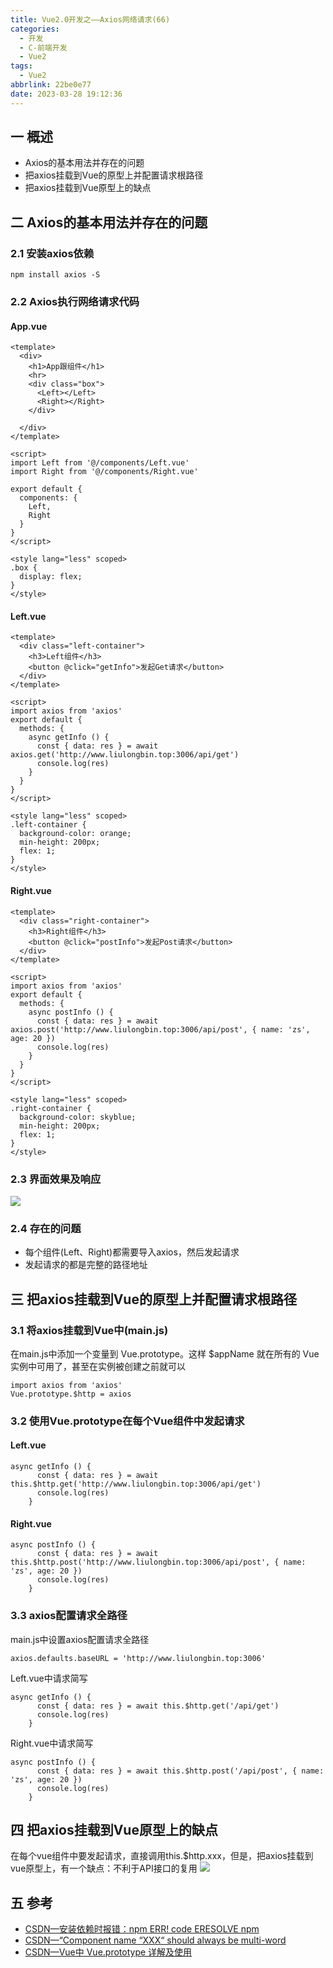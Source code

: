 ```yaml
---
title: Vue2.0开发之——Axios网络请求(66)
categories:
  - 开发
  - C-前端开发
  - Vue2
tags:
  - Vue2
abbrlink: 22be0e77
date: 2023-03-28 19:12:36
---
```

## 一 概述

* Axios的基本用法并存在的问题
* 把axios挂载到Vue的原型上并配置请求根路径
* 把axios挂载到Vue原型上的缺点

<!--more-->

## 二 Axios的基本用法并存在的问题

### 2.1 安装axios依赖

```
npm install axios -S   
```

### 2.2 Axios执行网络请求代码

#### App.vue

```
<template>
  <div>
    <h1>App跟组件</h1>
    <hr>
    <div class="box">
      <Left></Left>
      <Right></Right>
    </div>

  </div>
</template>

<script>
import Left from '@/components/Left.vue'
import Right from '@/components/Right.vue'

export default {
  components: {
    Left,
    Right
  }
}
</script>

<style lang="less" scoped>
.box {
  display: flex;
}
</style>
```

#### Left.vue

```
<template>
  <div class="left-container">
    <h3>Left组件</h3>
    <button @click="getInfo">发起Get请求</button>
  </div>
</template>

<script>
import axios from 'axios'
export default {
  methods: {
    async getInfo () {
      const { data: res } = await axios.get('http://www.liulongbin.top:3006/api/get')
      console.log(res)
    }
  }
}
</script>

<style lang="less" scoped>
.left-container {
  background-color: orange;
  min-height: 200px;
  flex: 1;
}
</style>
```

#### Right.vue

```
<template>
  <div class="right-container">
    <h3>Right组件</h3>
    <button @click="postInfo">发起Post请求</button>
  </div>
</template>

<script>
import axios from 'axios'
export default {
  methods: {
    async postInfo () {
      const { data: res } = await axios.post('http://www.liulongbin.top:3006/api/post', { name: 'zs', age: 20 })
      console.log(res)
    }
  }
}
</script>

<style lang="less" scoped>
.right-container {
  background-color: skyblue;
  min-height: 200px;
  flex: 1;
}
</style>
```

### 2.3 界面效果及响应
![][1]

### 2.4 存在的问题

* 每个组件(Left、Right)都需要导入axios，然后发起请求
* 发起请求的都是完整的路径地址

## 三 把axios挂载到Vue的原型上并配置请求根路径

### 3.1 将axios挂载到Vue中(main.js)

在main.js中添加一个变量到 Vue.prototype。这样 $appName 就在所有的 Vue 实例中可用了，甚至在实例被创建之前就可以

```
import axios from 'axios'
Vue.prototype.$http = axios
```

### 3.2 使用Vue.prototype在每个Vue组件中发起请求

#### Left.vue

```
async getInfo () {
      const { data: res } = await this.$http.get('http://www.liulongbin.top:3006/api/get')
      console.log(res)
    }
```

#### Right.vue

```
async postInfo () {
      const { data: res } = await this.$http.post('http://www.liulongbin.top:3006/api/post', { name: 'zs', age: 20 })
      console.log(res)
    }
```

### 3.3 axios配置请求全路径

main.js中设置axios配置请求全路径

```
axios.defaults.baseURL = 'http://www.liulongbin.top:3006'
```

Left.vue中请求简写

```
async getInfo () {
      const { data: res } = await this.$http.get('/api/get')
      console.log(res)
    }
```

Right.vue中请求简写

```
async postInfo () {
      const { data: res } = await this.$http.post('/api/post', { name: 'zs', age: 20 })
      console.log(res)
    }
```

## 四 把axios挂载到Vue原型上的缺点

在每个vue组件中要发起请求，直接调用this.$http.xxx，但是，把axios挂载到vue原型上，有一个缺点：不利于API接口的复用
![][2]


## 五 参考

* [CSDN—安装依赖时报错：npm ERR! code ERESOLVE npm](https://blog.csdn.net/yh_31/article/details/127440247)
* [CSDN—“Component name “XXX“ should always be multi-word](https://blog.csdn.net/dxnn520/article/details/125252353)
* [CSDN—Vue中 Vue.prototype 详解及使用](https://blog.csdn.net/ZYS10000/article/details/107233453/)



[1]:https://cdn.staticaly.com/gh/PGzxc/CDN/master/blog-vue/vue2.0-66-axios-get-post-request.gif
[2]:https://cdn.staticaly.com/gh/PGzxc/CDN/master/blog-vue/vue2.0-66-axios-get-post-request-question.png

